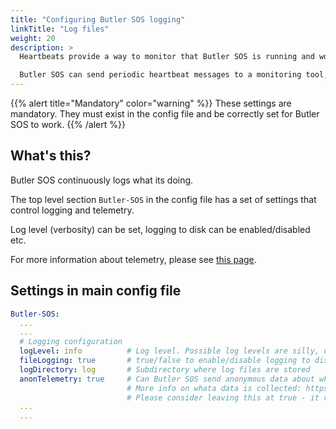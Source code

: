 ```yaml
---
title: "Configuring Butler SOS logging"
linkTitle: "Log files"
weight: 20
description: >
  Heartbeats provide a way to monitor that Butler SOS is running and working as intended.  

  Butler SOS can send periodic heartbeat messages to a monitoring tool, which can then alert if Butler SOS hasn't checked in as expected.
---
```


{{% alert title="Mandatory" color="warning" %}}
These settings are mandatory.
They must exist in the config file and be correctly set for Butler SOS to work.
{{% /alert %}}

## What's this?

Butler SOS continuously logs what its doing.  

The top level section `Butler-SOS` in the config file has a set of settings that control logging and telemetry.

Log level (verbosity) can be set, logging to disk can be enabled/disabled etc.

For more information about telemetry, please see [this page](/docs/about/telemetry/).

## Settings in main config file

```yaml
Butler-SOS:
  ...
  ...
  # Logging configuration
  logLevel: info          # Log level. Possible log levels are silly, debug, verbose, info, warn, error
  fileLogging: true       # true/false to enable/disable logging to disk file
  logDirectory: log       # Subdirectory where log files are stored
  anonTelemetry: true     # Can Butler SOS send anonymous data about what computer it is running on? 
                          # More info on whata data is collected: https://butler-sos.ptarmiganlabs.com/docs/about/telemetry/
                          # Please consider leaving this at true - it really helps future development of Butler SOS!
  ...
  ...
```
